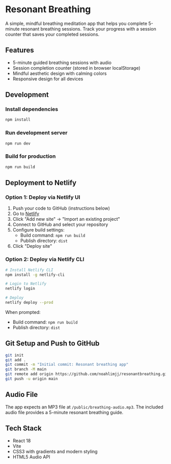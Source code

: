 # Resonant Breathing

A simple, mindful breathing meditation app that helps you complete 5-minute resonant breathing sessions. Track your progress with a session counter that saves your completed sessions.

## Features

- 5-minute guided breathing sessions with audio
- Session completion counter (stored in browser localStorage)
- Mindful aesthetic design with calming colors
- Responsive design for all devices

## Development

### Install dependencies
```bash
npm install
```

### Run development server
```bash
npm run dev
```

### Build for production
```bash
npm run build
```

## Deployment to Netlify

### Option 1: Deploy via Netlify UI

1. Push your code to GitHub (instructions below)
2. Go to [Netlify](https://app.netlify.com/)
3. Click "Add new site" → "Import an existing project"
4. Connect to GitHub and select your repository
5. Configure build settings:
   - Build command: `npm run build`
   - Publish directory: `dist`
6. Click "Deploy site"

### Option 2: Deploy via Netlify CLI

```bash
# Install Netlify CLI
npm install -g netlify-cli

# Login to Netlify
netlify login

# Deploy
netlify deploy --prod
```

When prompted:
- Build command: `npm run build`
- Publish directory: `dist`

## Git Setup and Push to GitHub

```bash
git init
git add .
git commit -m "Initial commit: Resonant breathing app"
git branch -M main
git remote add origin https://github.com/noahlimjj/resonantbreathing.git
git push -u origin main
```

## Audio File

The app expects an MP3 file at `/public/breathing-audio.mp3`. The included audio file provides a 5-minute resonant breathing guide.

## Tech Stack

- React 18
- Vite
- CSS3 with gradients and modern styling
- HTML5 Audio API
